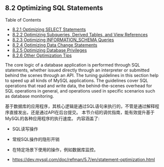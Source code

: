 ## 8.2 Optimizing SQL Statements


Table of Contents

- [8.2.1 Optimizing SELECT Statements](./8.2-statement-optimization.md)
- [8.2.2 Optimizing Subqueries, Derived Tables, and View References](./8.2-statement-optimization.md)
- [8.2.3 Optimizing INFORMATION_SCHEMA Queries](./8.2-statement-optimization.md)
- [8.2.4 Optimizing Data Change Statements](./8.2-statement-optimization.md)
- [8.2.5 Optimizing Database Privileges](./8.2-statement-optimization.md)
- [8.2.6 Other Optimization Tips](./8.2-statement-optimization.md)


The core logic of a database application is performed through SQL statements, whether issued directly through an interpreter or submitted behind the scenes through an API. The tuning guidelines in this section help to speed up all kinds of MySQL applications. The guidelines cover SQL operations that read and write data, the behind-the-scenes overhead for SQL operations in general, and operations used in specific scenarios such as database monitoring.

基于数据库的应用程序，其核心逻辑是通过SQL语句来执行的，不管是通过解释程序直接发出，还是通过API在后台提交。
本节介绍的调优指南，能有效提升基于MySQL的各种应用程序的执行速度。
内容涵盖了:

- SQL读写操作
- 常规SQL操作的隐形开销
- 在特定场景下使用的操作，例如数据库监控。


- https://dev.mysql.com/doc/refman/5.7/en/statement-optimization.html
